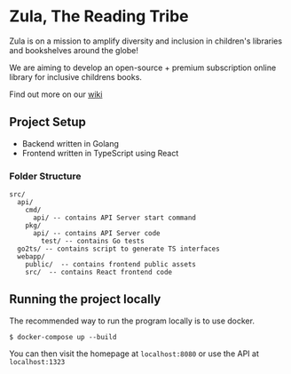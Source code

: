 # Zula, The Reading Tribe

Zula is on a mission to amplify diversity and inclusion in children's libraries and bookshelves around the globe!

We are aiming to develop an open-source + premium subscription online library for inclusive childrens books.

Find out more on our [wiki](https://github.com/reading-tribe/zula/wiki)

## Project Setup

- Backend written in Golang
- Frontend written in TypeScript using React

### Folder Structure

```
src/
  api/
    cmd/
      api/ -- contains API Server start command
    pkg/
      api/ -- contains API Server code
        test/ -- contains Go tests
  go2ts/ -- contains script to generate TS interfaces
  webapp/
    public/  -- contains frontend public assets
    src/  -- contains React frontend code
```

## Running the project locally

The recommended way to run the program locally is to use docker.

    $ docker-compose up --build

You can then visit the homepage at `localhost:8080` or use the API at `localhost:1323`
